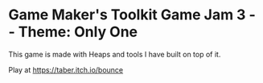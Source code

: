 # Game Maker's Toolkit Game Jam 3 -- Theme: Only One

This game is made with Heaps and tools I have built on top of it.

Play at https://taber.itch.io/bounce
